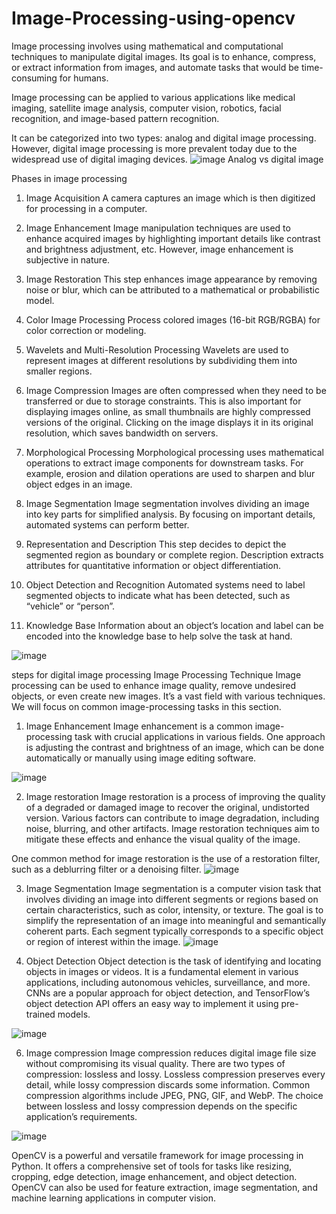 # Image-Processing-using-opencv
Image processing involves using mathematical and computational techniques to manipulate digital images. Its goal is to enhance, compress, or extract information from images, and automate tasks that would be time-consuming for humans.

Image processing can be applied to various applications like medical imaging, satellite image analysis, computer vision, robotics, facial recognition, and image-based pattern recognition.

It can be categorized into two types: analog and digital image processing. However, digital image processing is more prevalent today due to the widespread use of digital imaging devices.
![image](https://github.com/Rajani1-tech/Image-Processing-using-opencv/assets/83020452/b28294c5-4b82-44dc-bb68-3f9fc1e753b1)
Analog vs digital image

Phases in image processing

1. Image Acquisition
A camera captures an image which is then digitized for processing in a computer.

2. Image Enhancement
Image manipulation techniques are used to enhance acquired images by highlighting important details like contrast and brightness adjustment, etc. However, image enhancement is subjective in nature.

3. Image Restoration
This step enhances image appearance by removing noise or blur, which can be attributed to a mathematical or probabilistic model.

4. Color Image Processing
Process colored images (16-bit RGB/RGBA) for color correction or modeling.

5. Wavelets and Multi-Resolution Processing
Wavelets are used to represent images at different resolutions by subdividing them into smaller regions.

6. Image Compression
Images are often compressed when they need to be transferred or due to storage constraints. This is also important for displaying images online, as small thumbnails are highly compressed versions of the original. Clicking on the image displays it in its original resolution, which saves bandwidth on servers.

7. Morphological Processing
Morphological processing uses mathematical operations to extract image components for downstream tasks. For example, erosion and dilation operations are used to sharpen and blur object edges in an image.

8. Image Segmentation
Image segmentation involves dividing an image into key parts for simplified analysis. By focusing on important details, automated systems can perform better.

9. Representation and Description
This step decides to depict the segmented region as boundary or complete region. Description extracts attributes for quantitative information or object differentiation.

10. Object Detection and Recognition
Automated systems need to label segmented objects to indicate what has been detected, such as “vehicle” or “person”.

11. Knowledge Base
Information about an object’s location and label can be encoded into the knowledge base to help solve the task at hand.

![image](https://github.com/Rajani1-tech/Image-Processing-using-opencv/assets/83020452/f9890635-c4cf-439e-872d-315d9691ab41)


steps for digital image processing
Image Processing Technique
Image processing can be used to enhance image quality, remove undesired objects, or even create new images. It’s a vast field with various techniques. We will focus on common image-processing tasks in this section.

1. Image Enhancement
Image enhancement is a common image-processing task with crucial applications in various fields. One approach is adjusting the contrast and brightness of an image, which can be done automatically or manually using image editing software.

![image](https://github.com/Rajani1-tech/Image-Processing-using-opencv/assets/83020452/fb9fd150-3580-498a-a440-020411a16478)


2. Image restoration
Image restoration is a process of improving the quality of a degraded or damaged image to recover the original, undistorted version. Various factors can contribute to image degradation, including noise, blurring, and other artifacts. Image restoration techniques aim to mitigate these effects and enhance the visual quality of the image.

One common method for image restoration is the use of a restoration filter, such as a deblurring filter or a denoising filter.
![image](https://github.com/Rajani1-tech/Image-Processing-using-opencv/assets/83020452/70097d05-a07a-4030-b9d3-b29dcf163af4)


3. Image Segmentation
Image segmentation is a computer vision task that involves dividing an image into different segments or regions based on certain characteristics, such as color, intensity, or texture. The goal is to simplify the representation of an image into meaningful and semantically coherent parts. Each segment typically corresponds to a specific object or region of interest within the image.
![image](https://github.com/Rajani1-tech/Image-Processing-using-opencv/assets/83020452/3fa5a513-f9e9-4780-8700-ad5097b4ab9e)


4. Object Detection
Object detection is the task of identifying and locating objects in images or videos. It is a fundamental element in various applications, including autonomous vehicles, surveillance, and more. CNNs are a popular approach for object detection, and TensorFlow’s object detection API offers an easy way to implement it using pre-trained models.

![image](https://github.com/Rajani1-tech/Image-Processing-using-opencv/assets/83020452/8172c305-d222-431a-b1f6-86f555c0f7f2)


6. Image compression
Image compression reduces digital image file size without compromising its visual quality. There are two types of compression: lossless and lossy. Lossless compression preserves every detail, while lossy compression discards some information. Common compression algorithms include JPEG, PNG, GIF, and WebP. The choice between lossless and lossy compression depends on the specific application’s requirements.

![image](https://github.com/Rajani1-tech/Image-Processing-using-opencv/assets/83020452/449bc64e-7175-4d73-bc4d-76de6ff2332a)


OpenCV is a powerful and versatile framework for image processing in Python. It offers a comprehensive set of tools for tasks like resizing, cropping, edge detection, image enhancement, and object detection. OpenCV can also be used for feature extraction, image segmentation, and machine learning applications in computer vision.

